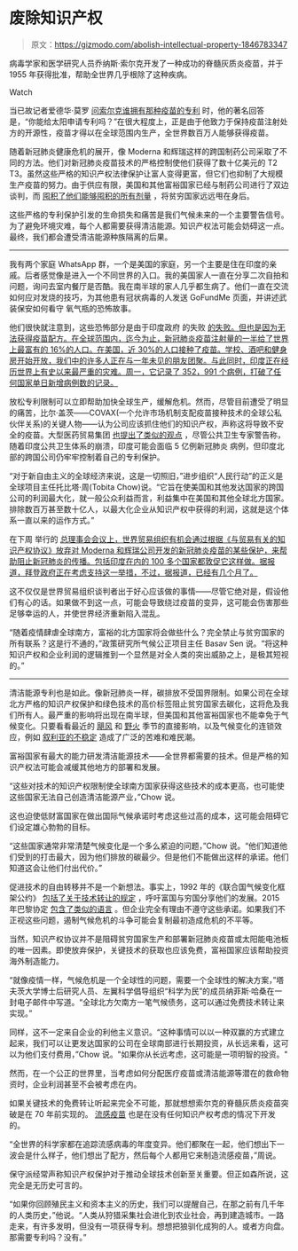 # 废除知识产权

> 原文：<https://gizmodo.com/abolish-intellectual-property-1846783347>

病毒学家和医学研究人员乔纳斯·索尔克开发了一种成功的脊髓灰质炎疫苗，并于 1955 年获得批准，帮助全世界几乎根除了这种疾病。

Watch

当已故记者爱德华·莫罗 [问索尔克谁拥有那种疫苗的专利](https://www.youtube.com/watch?v=erHXKP386Nk&ab_channel=GlobalCitizen) 时，他的著名回答是，“你能给太阳申请专利吗？”在很大程度上，正是由于他致力于保持疫苗注射处方的开源性，疫苗才得以在全球范围内生产，全世界数百万人能够获得疫苗。

随着新冠肺炎健康危机的展开，像 Moderna 和辉瑞这样的跨国制药公司采取了不同的方法。他们对新冠肺炎疫苗技术的严格控制使他们获得了数十亿美元的 T2 T3。虽然这些严格的知识产权法律保护让富人变得更富，但它们也抑制了大规模生产疫苗的努力。由于供应有限，美国和其他富裕国家已经与制药公司进行了双边谈判，而 [囤积了他们能够囤积的所有剂量](https://launchandscalefaster.org/COVID-19) ，将贫穷国家远远甩在身后。

这些严格的专利保护引发的生命损失和痛苦是我们气候未来的一个主要警告信号。为了避免环境灾难，每个人都需要获得清洁能源。知识产权法可能会妨碍这一点。最终，我们都会遭受清洁能源种族隔离的后果。

* * *

我有两个家庭 WhatsApp 群，一个是美国的家庭，另一个主要是住在印度的亲戚。后者感觉像是进入一个不同世界的入口。我的美国家人一直在分享二次自拍和问题，询问去室内餐厅是否酷。我在南半球的家人几乎都生病了。他们一直在交流如何应对发烧的技巧，为其他患有冠状病毒的人发送 GoFundMe 页面，并讲述武装保安如何看守 氧气瓶的恐怖故事。

他们很快就注意到，这些恐怖部分是由于印度政府 的失败 [的失败。但也是因为无法获得疫苗配方。在全球范围内，迄今为止，新冠肺炎疫苗注射量的一半给了世界上最富有的 16%的人口。在美国，近 30%的人口接种了疫苗。学校、酒吧和健身房开始开放，我们中的许多人正在与一年未见的朋友团聚。与此同时，印度正在经历世界上有史以来最严重的灾难。周一，它记录了 352，991 个病例，打破了任何国家单日新增病例数的记录。](https://thewire.in/politics/modi-turned-india-from-vaccine-leader-to-beggar-congress)

放松专利限制可以立即帮助加快全球生产，缓解危机。然而，尽管目前遭受了明显的痛苦，比尔·盖茨——COVAX(一个允许市场机制支配疫苗接种技术的全球公私伙伴关系)的关键人物——认为公司应该抓住他们的知识产权，声称这将导致不安全的疫苗。大型医药贸易集团 [也提出了类似的观点](https://www.jdsupra.com/legalnews/bio-and-phrma-urge-biden-administration-7725255/) ，尽管公共卫生专家警告称，随着印度公共卫生体系的崩溃，印度可能会面临 5 亿例新冠肺炎 病例，但印度北部的跨国公司仍牢牢控制着自己的专利保护。

“对于新自由主义的全球经济来说，这是一切照旧，”进步组织“人民行动”的正义是全球项目主任托比塔·周(Tobita Chow)说。“它旨在使美国和其他发达国家的跨国公司的利润最大化，就一般公众利益而言，利益集中在美国和其他全球北方国家。排除数百万甚至数十亿人，以最大化企业从知识产权中获得的利润，这就是这个体系一直以来的运作方式。”

在下周 举行的 [总理事会会议上，世界贸易组织有机会通过根据《与贸易有关的知识产权协议》放弃对 Moderna 和辉瑞公司开发的新冠肺炎疫苗的某些保护，来帮助阻止新冠肺炎的传播。包括印度在内的 100 多个国家都敦促它这样做。据报道，拜登政府正在考虑支持这一举措，不过，据报道，已经有几个月了。](https://www.bloomberg.com/news/articles/2021-04-21/u-s-weighs-global-vaccine-expansion-move-opposed-by-drugmakers)

这不仅仅是世界贸易组织谈判者出于好心应该做的事情——尽管它绝对是，假设他们有心的话。如果做不到这一点，可能会导致绕过疫苗的变异，这可能会伤害那些足够幸运的人，并使世界经济重新陷入混乱。

“随着疫情肆虐全球南方，富裕的北方国家将会做些什么？完全禁止与贫穷国家的所有联系？这是行不通的，”政策研究所气候公正项目主任 Basav Sen 说。“将这种知识产权和企业利润的逻辑推到一个显然是对全人类的突出威胁之上，是极其短视的。”

* * *

清洁能源专利也是如此。像新冠肺炎一样，碳排放不受国界限制。如果公司在全球北方严格的知识产权保护和绿色技术的高价标签阻止贫穷国家去碳化，这将危及我们所有人。最严重的影响将出现在南半球，但美国和其他富裕国家也不能幸免于气候变化。只要看看最近的 [飓风](https://earther.gizmodo.com/hurricane-season-from-hell-ends-with-the-potential-for-1845774653?_ga=2.112417604.1151585912.1618793632-207370238.1616605801) 和 [野火](https://earther.gizmodo.com/california-has-its-first-gigafire-in-modern-history-1845275126) 季节的直接影响，以及气候变化的连锁效应，例如 [叙利亚的不稳定](https://gizmodo.com/recent-drought-in-eastern-mediterranean-was-the-worst-i-1762357145?_ga=2.112417604.1151585912.1618793632-207370238.1616605801) 造成了广泛的苦难和难民潮。

富裕国家有最大的能力研发清洁能源技术——全世界都需要的技术。但是严格的知识产权法可能会减缓其他地方的部署和发展。

“这些对技术的知识产权限制使全球南方国家获得这些技术的成本更高，也可能使这些国家无法自己创造清洁能源产业，”Chow 说。

这也迫使低财富国家在做出国际气候承诺时考虑这些过高的成本，这可能会阻碍它们设定雄心勃勃的目标。

“这些国家通常非常清楚气候变化是一个多么紧迫的问题，”Chow 说。“他们知道他们受到的打击最大，因为他们排放的碳最少。但是他们不能做出这样的承诺。他们知道这会让他们付出代价。”

促进技术的自由转移并不是一个新想法。事实上，1992 年的《联合国气候变化框架公约》 [包括了关于技术转让的规定](https://ideas.repec.org/a/spr/ieaple/v19y2019i1d10.1007_s10784-018-09427-2.html) ，呼吁富国与穷国分享他们的发展。2015 年巴黎协定 [包含了类似的语言](https://link.springer.com/chapter/10.1007/978-981-13-2155-9_2) 。但企业完全有理由不遵守这些承诺。如果我们不正视这些问题，遏制气候危机的斗争可能会复制最初造成危机的不平等。

当然，知识产权协议并不是阻碍贫穷国家生产和部署新冠肺炎疫苗或太阳能电池板的唯一因素。即使放弃保护，关键技术的获取也应该免费，富裕国家应该帮助投资海外制造能力。

“就像疫情一样，气候危机是一个全球性的问题，需要一个全球性的解决方案，”塔夫茨大学博士后研究人员、左翼科学倡导组织“科学为民”的成员纳菲斯·哈桑在一封电子邮件中写道。“全球北方欠南方一笔气候债务，这可以通过免费技术转让来实现。”

同样，这不一定来自企业的利他主义意识。“这种事情可以以一种双赢的方式建立起来，我们可以让更发达国家的公司在全球南部进行长期投资，从长远来看，这可以为他们支付费用，”Chow 说。"如果你从长远考虑，这可能是一项明智的投资。"

然而，在一个公正的世界里，当考虑如何分配医疗疫苗或清洁能源等潜在的救命物资时，企业利润甚至不会被考虑在内。

如果关键技术的免费转让听起来完全不可能，那就想想索尔克的脊髓灰质炎疫苗突破是在 70 年前实现的。 [流感疫苗](https://www8.gsb.columbia.edu/articles/chazen-global-insights/patents-vs-pandemic) 也是在没有任何知识产权考虑的情况下开发的。

“全世界的科学家都在追踪流感病毒的年度变异。他们都聚在一起，他们想出下一波会是什么样子，他们想出了配方，然后每个人都用它来制造流感疫苗，”周说。

保守派经常声称知识产权保护对于推动全球技术创新至关重要。但正如森所说，这完全是无历史可言的。

“如果你回顾殖民主义和资本主义的历史，我们可以提醒自己，在那之前有几千年的人类历史，”他说。“人类从狩猎采集社会进化到农业社会，再到建造城市。一路走来，有许多发明，但没有一项获得专利。想想把狼驯化成狗的人。或者方向盘。那需要专利吗？没有。”